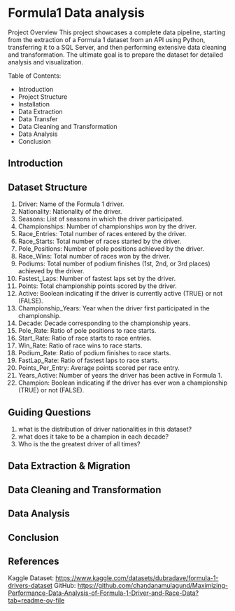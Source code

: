 # Formula1 Data analysis

Project Overview
This project showcases a complete data pipeline, starting from the extraction of a Formula 1 dataset from an API using Python, transferring it to a SQL Server, and then performing extensive data cleaning and transformation. The ultimate goal is to prepare the dataset for detailed analysis and visualization.

Table of Contents:

- Introduction
- Project Structure
- Installation
- Data Extraction
- Data Transfer
- Data Cleaning and Transformation
- Data Analysis
- Conclusion

## Introduction
## Dataset Structure

1. Driver: Name of the Formula 1 driver.
2. Nationality: Nationality of the driver.
3. Seasons: List of seasons in which the driver participated.
4. Championships: Number of championships won by the driver.
5. Race_Entries: Total number of races entered by the driver.
6. Race_Starts: Total number of races started by the driver.
7. Pole_Positions: Number of pole positions achieved by the driver.
8. Race_Wins: Total number of races won by the driver.
9. Podiums: Total number of podium finishes (1st, 2nd, or 3rd places) achieved by the driver.
10. Fastest_Laps: Number of fastest laps set by the driver.
11. Points: Total championship points scored by the driver.
12. Active: Boolean indicating if the driver is currently active (TRUE) or not (FALSE).
13. Championship_Years: Year when the driver first participated in the championship.
14. Decade: Decade corresponding to the championship years.
15. Pole_Rate: Ratio of pole positions to race starts.
16. Start_Rate: Ratio of race starts to race entries.
17. Win_Rate: Ratio of race wins to race starts.
18. Podium_Rate: Ratio of podium finishes to race starts.
19. FastLap_Rate: Ratio of fastest laps to race starts.
20. Points_Per_Entry: Average points scored per race entry.
21. Years_Active: Number of years the driver has been active in Formula 1.
22. Champion: Boolean indicating if the driver has ever won a championship (TRUE) or not (FALSE).


## Guiding Questions

1. what is the distribution of driver nationalities in this dataset?
2. what does it take to be a champion in each decade?
3. Who is the the greatest driver of all times?



## Data Extraction & Migration

## Data Cleaning and Transformation
## Data Analysis
## Conclusion

## References

Kaggle Dataset: https://www.kaggle.com/datasets/dubradave/formula-1-drivers-dataset
GitHub: https://github.com/chandanamulagund/Maximizing-Performance-Data-Analysis-of-Formula-1-Driver-and-Race-Data?tab=readme-ov-file


